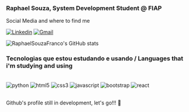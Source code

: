 
### Raphael Souza, System Development Student @ FIAP
 Social Media and where to find me

[![Linkedin](https://img.shields.io/badge/LinkedIn-0077B5?style=for-the-badge&logo=linkedin&logoColor=white)](https://www.linkedin.com/in/raphael-souza-franco-a665392b7/)
[![Gmail](https://img.shields.io/badge/Gmail-D14836?style=for-the-badge&logo=gmail&logoColor=white)](raphchio@gmail.com)


![RaphaelSouzaFranco's GitHub stats](https://github-readme-stats.vercel.app/api?username=RaphaelSouzaFranco&show_icons=true&theme=synthwave)

### Tecnologias que estou estudando e usando / Languages that i'm studying and using 
<div style="display: inline_block"><br/> 
  <img align="center" alt="python" src="https://img.shields.io/badge/Python-14354C?style=for-the-badge&logo=python&logoColor=white" />
  <img align="center" alt="html5" src="https://img.shields.io/badge/HTML5-E34F26?style=for-the-badge&logo=html5&logoColor=white" />
  <img align="center" alt="css3" src="https://img.shields.io/badge/CSS3-1572B6?style=for-the-badge&logo=css3&logoColor=white"/>
  <img align="center" alt="javascript" src="https://img.shields.io/badge/JavaScript-F7DF1E?style=for-the-badge&logo=javascript&logoColor=black"/>
  <img align="center" alt="bootstrap" src="https://img.shields.io/badge/Bootstrap-563D7C?style=for-the-badge&logo=bootstrap&logoColor=white"/>
  <img align="center" alt="react" src="https://img.shields.io/badge/React-20232A?style=for-the-badge&logo=react&logoColor=61DAFB"/>


</div><br/>


 Github's profile still in development, let's go!!! 🚀






  
